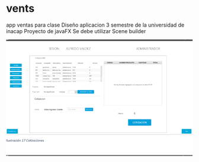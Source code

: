 # vents
app ventas para clase Diseño aplicacion 3 semestre de la universidad de inacap 
Proyecto de javaFX
Se debe utilizar Scene builder 



![](src/view/img/vent-dash.png)
